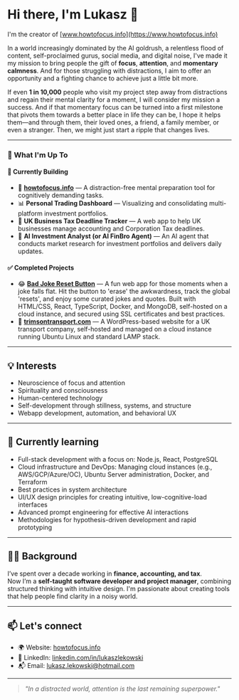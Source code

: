 # Hi there, I'm Lukasz 👋

I'm the creator of [www.howtofocus.info](https://www.howtofocus.info)

In a world increasingly dominated by the AI goldrush, a relentless flood of content, self-proclaimed gurus, social media, and digital noise, I've made it my mission to bring people the gift of **focus**, **attention**, and **momentary calmness**. And for those struggling with distractions, I aim to offer an opportunity and a fighting chance to achieve just a little bit more.

If even **1 in 10,000** people who visit my project step away from distractions and regain their mental clarity for a moment, I will consider my mission a success. And if that momentary focus can be turned into a first milestone that pivots them towards a better place in life they can be, I hope it helps them—and through them, their loved ones, a friend, a family member, or even a stranger. Then, we might just start a ripple that changes lives.

---

### 🔭 What I'm Up To

#### 🚀 Currently Building

- 🧠 **[howtofocus.info](https://www.howtofocus.info)** — A distraction-free mental preparation tool for cognitively demanding tasks.
- 📊 **Personal Trading Dashboard** — Visualizing and consolidating multi-platform investment portfolios.
- 🧾 **UK Business Tax Deadline Tracker** — A web app to help UK businesses manage accounting and Corporation Tax deadlines.
- 🤖 **AI Investment Analyst (or AI FinBro Agent)** — An AI agent that conducts market research for investment portfolios and delivers daily updates.

#### ✅ Completed Projects

- 😂 **[Bad Joke Reset Button](https://joeblackart.com/reset)** — A fun web app for those moments when a joke falls flat. Hit the button to 'erase' the awkwardness, track the global 'resets', and enjoy some curated jokes and quotes. Built with HTML/CSS, React, TypeScript, Docker, and MongoDB, self-hosted on a cloud instance, and secured using SSL certificates and best practices.
- 🚚 **[trimsontransport.com](https://trimsontransport.com)** — A WordPress-based website for a UK transport company, self-hosted and managed on a cloud instance running Ubuntu Linux and standard LAMP stack. 

---

## 💡 Interests
- Neuroscience of focus and attention  
- Spirituality and consciousness  
- Human-centered technology  
- Self-development through stillness, systems, and structure  
- Webapp development, automation, and behavioral UX

---

## 🌱 Currently learning
* Full-stack development with a focus on: Node.js, React, PostgreSQL
* Cloud infrastructure and DevOps: Managing cloud instances (e.g., AWS/GCP/Azure/OC), Ubuntu Server administration, Docker, and Terraform
* Best practices in system architecture
* UI/UX design principles for creating intuitive, low-cognitive-load interfaces
* Advanced prompt engineering for effective AI interactions
* Methodologies for hypothesis-driven development and rapid prototyping

---

## 👨‍💼 Background
I’ve spent over a decade working in **finance, accounting, and tax**.  
Now I’m a **self-taught software developer and project manager**, combining structured thinking with intuitive design. I'm passionate about creating tools that help people find clarity in a noisy world.

---

## 📫 Let's connect
- 🌍 Website: [howtofocus.info](https://www.howtofocus.info)  
- 💼 LinkedIn: [linkedin.com/in/lukaszlekowski](https://linkedin.com/in/lukaszlekowski)
- 📬 Email: lukasz.lekowski@hotmail.com  

---

> _"In a distracted world, attention is the last remaining superpower."_
